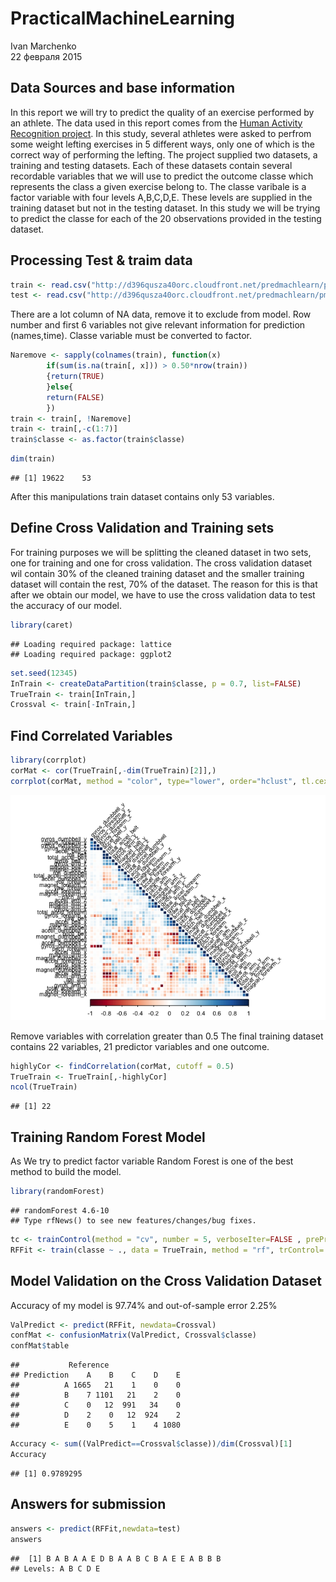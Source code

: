 # PracticalMachineLearning
Ivan Marchenko  
22 февраля 2015  
## Data Sources and base information

In this report we will try to predict the quality of an exercise performed by an athlete. The data used in this report comes from the [Human Activity Recognition project](http://groupware.les.inf.puc-rio.br/har). In this study, several athletes were asked to perfrom some weight lefting exercises in 5 different ways, only one of which is the correct way of performing the lefting. The project supplied two datasets, a training and testing datasets. Each of these datasets contain several recordable variables that we will use to predict the outcome classe which represents the class a given exercise belong to. The classe varibale is a factor variable with four levels A,B,C,D,E. These levels are supplied in the training dataset but not in the testing dataset. In this study we will be trying to predict the classe for each of the 20 observations provided in the testing dataset.

## Processing Test & traim data


```r
train <- read.csv("http://d396qusza40orc.cloudfront.net/predmachlearn/pml-training.csv", na.strings=c("NA","#DIV/0!",""), stringsAsFactors=FALSE)
test <- read.csv("http://d396qusza40orc.cloudfront.net/predmachlearn/pml-testing.csv", na.strings=c("NA","#DIV/0!",""), stringsAsFactors=FALSE)
```

There are a lot column of NA data, remove it to exclude from model. Row number and first 6 variables not give relevant information for prediction (names,time). Classe variable must be converted to factor.


```r
Naremove <- sapply(colnames(train), function(x) 
        if(sum(is.na(train[, x])) > 0.50*nrow(train))  
        {return(TRUE)
        }else{
        return(FALSE)
        })
train <- train[, !Naremove]
train <- train[,-c(1:7)]
train$classe <- as.factor(train$classe)
```

```r
dim(train)
```

```
## [1] 19622    53
```

After this manipulations train dataset contains only 53 variables.

## Define Cross Validation and Training sets

For training purposes we will be splitting the cleaned dataset in two sets, one for training and one for cross validation. The cross validation dataset wil contain 30% of the cleaned training dataset and the smaller training dataset will contain the rest, 70% of the dataset. The reason for this is that after we obtain our model, we have to use the cross validation data to test the accuracy of our model.


```r
library(caret)
```

```
## Loading required package: lattice
## Loading required package: ggplot2
```

```r
set.seed(12345)
InTrain <- createDataPartition(train$classe, p = 0.7, list=FALSE)
TrueTrain <- train[InTrain,]
Crossval <- train[-InTrain,]
```

## Find Correlated Variables


```r
library(corrplot)
corMat <- cor(TrueTrain[,-dim(TrueTrain)[2]],)
corrplot(corMat, method = "color", type="lower", order="hclust", tl.cex = 0.75, tl.col="black", tl.srt = 45)
```

![](PML_files/figure-html/unnamed-chunk-4-1.png) 

Remove variables with correlation greater than 0.5  The final training dataset contains 22 variables, 21 predictor variables and one outcome.


```r
highlyCor <- findCorrelation(corMat, cutoff = 0.5)
TrueTrain <- TrueTrain[,-highlyCor]
ncol(TrueTrain)
```

```
## [1] 22
```

## Training Random Forest Model

As We try to predict factor variable Random Forest is one of the best method to build the model.


```r
library(randomForest)
```

```
## randomForest 4.6-10
## Type rfNews() to see new features/changes/bug fixes.
```

```r
tc <- trainControl(method = "cv", number = 5, verboseIter=FALSE , preProcOptions="pca", allowParallel=TRUE)
RFFit <- train(classe ~ ., data = TrueTrain, method = "rf", trControl= tc)
```

## Model Validation on the Cross Validation Dataset

Accuracy of my model is 97.74% and out-of-sample error 2.25%


```r
ValPredict <- predict(RFFit, newdata=Crossval)
confMat <- confusionMatrix(ValPredict, Crossval$classe)
confMat$table
```

```
##           Reference
## Prediction    A    B    C    D    E
##          A 1665   21    1    0    0
##          B    7 1101   21    2    0
##          C    0   12  991   34    0
##          D    2    0   12  924    2
##          E    0    5    1    4 1080
```

```r
Accuracy <- sum((ValPredict==Crossval$classe))/dim(Crossval)[1]
Accuracy
```

```
## [1] 0.9789295
```

## Answers for submission


```r
answers <- predict(RFFit,newdata=test)
answers
```

```
##  [1] B A B A A E D B A A B C B A E E A B B B
## Levels: A B C D E
```
